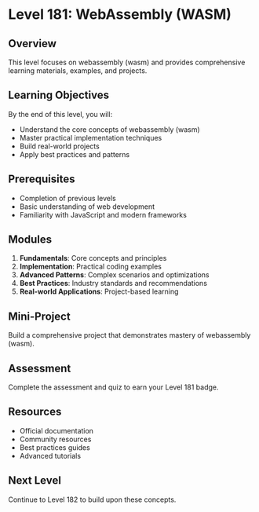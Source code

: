 # Level 181: WebAssembly (WASM)

## Overview
This level focuses on webassembly (wasm) and provides comprehensive learning materials, examples, and projects.

## Learning Objectives
By the end of this level, you will:
- Understand the core concepts of webassembly (wasm)
- Master practical implementation techniques
- Build real-world projects
- Apply best practices and patterns

## Prerequisites
- Completion of previous levels
- Basic understanding of web development
- Familiarity with JavaScript and modern frameworks

## Modules
1. **Fundamentals**: Core concepts and principles
2. **Implementation**: Practical coding examples
3. **Advanced Patterns**: Complex scenarios and optimizations
4. **Best Practices**: Industry standards and recommendations
5. **Real-world Applications**: Project-based learning

## Mini-Project
Build a comprehensive project that demonstrates mastery of webassembly (wasm).

## Assessment
Complete the assessment and quiz to earn your Level 181 badge.

## Resources
- Official documentation
- Community resources
- Best practices guides
- Advanced tutorials

## Next Level
Continue to Level 182 to build upon these concepts.
